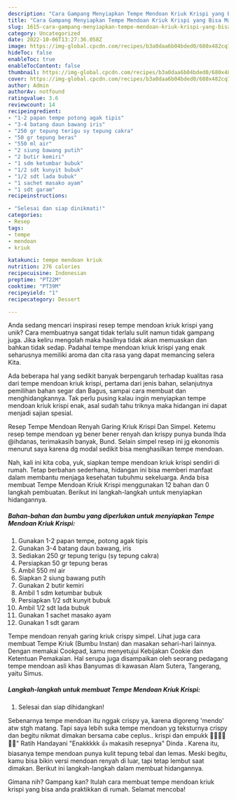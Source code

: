 ```yaml
---
description: "Cara Gampang Menyiapkan Tempe Mendoan Kriuk Krispi yang Bisa Manjain Lidah"
title: "Cara Gampang Menyiapkan Tempe Mendoan Kriuk Krispi yang Bisa Manjain Lidah"
slug: 1615-cara-gampang-menyiapkan-tempe-mendoan-kriuk-krispi-yang-bisa-manjain-lidah
category: Uncategorized
date: 2022-10-06T13:27:36.058Z
image: https://img-global.cpcdn.com/recipes/b3a0daa6b04bded0/680x482cq70/tempe-mendoan-kriuk-krispi-foto-resep-utama.jpg
hideToc: false
enableToc: true
enableTocContent: false
thumbnail: https://img-global.cpcdn.com/recipes/b3a0daa6b04bded0/680x482cq70/tempe-mendoan-kriuk-krispi-foto-resep-utama.jpg
cover: https://img-global.cpcdn.com/recipes/b3a0daa6b04bded0/680x482cq70/tempe-mendoan-kriuk-krispi-foto-resep-utama.jpg
author: Admin
authorAv: notfound
ratingvalue: 3.6
reviewcount: 14
recipeingredient:
- "1-2 papan tempe potong agak tipis"
- "3-4 batang daun bawang iris"
- "250 gr tepung terigu sy tepung cakra"
- "50 gr tepung beras"
- "550 ml air"
- "2 siung bawang putih"
- "2 butir kemiri"
- "1 sdm ketumbar bubuk"
- "1/2 sdt kunyit bubuk"
- "1/2 sdt lada bubuk"
- "1 sachet masako ayam"
- "1 sdt garam"
recipeinstructions:

- "Selesai dan siap dinikmati!"
categories:
- Resep
tags:
- tempe
- mendoan
- kriuk

katakunci: tempe mendoan kriuk 
nutrition: 276 calories
recipecuisine: Indonesian
preptime: "PT22M"
cooktime: "PT39M"
recipeyield: "1"
recipecategory: Dessert

---
```





Anda sedang mencari inspirasi resep tempe mendoan kriuk krispi yang unik? Cara membuatnya sangat tidak terlalu sulit namun tidak gampang juga. Jika keliru mengolah maka hasilnya tidak akan memuaskan dan bahkan tidak sedap. Padahal tempe mendoan kriuk krispi yang enak seharusnya memiliki aroma dan cita rasa yang dapat memancing selera Kita.





Ada beberapa hal yang sedikit banyak berpengaruh terhadap kualitas rasa dari tempe mendoan kriuk krispi, pertama dari jenis bahan, selanjutnya pemilihan bahan segar dan Bagus, sampai cara membuat dan menghidangkannya. Tak perlu pusing kalau ingin menyiapkan tempe mendoan kriuk krispi enak,      asal sudah tahu triknya maka hidangan ini dapat menjadi sajian spesial.














Resep Tempe Mendoan Renyah Garing Kriuk Krispi Dan Simpel. Ketemu resep tempe mendoan yg bener bener renyah dan krispy punya bunda Ihda @ihdanas, terimakasih banyak, Bund. Selain simpel resep ini jg ekonomis menurut saya karena dg modal sedikit bisa menghasilkan tempe mendoan.






Nah, kali ini kita coba, yuk, siapkan tempe mendoan kriuk krispi sendiri di rumah. Tetap berbahan sederhana, hidangan ini bisa memberi manfaat dalam membantu menjaga kesehatan tubuhmu sekeluarga. Anda bisa membuat Tempe Mendoan Kriuk Krispi menggunakan 12 bahan dan 0 langkah pembuatan. Berikut ini langkah-langkah untuk menyiapkan hidangannya.

<!--inarticleads1-->

##### Bahan-bahan dan bumbu yang diperlukan untuk menyiapkan Tempe Mendoan Kriuk Krispi:

1. Gunakan 1-2 papan tempe, potong agak tipis
1. Gunakan 3-4 batang daun bawang, iris
1. Sediakan 250 gr tepung terigu (sy tepung cakra)
1. Persiapkan 50 gr tepung beras
1. Ambil 550 ml air
1. Siapkan 2 siung bawang putih
1. Gunakan 2 butir kemiri
1. Ambil 1 sdm ketumbar bubuk
1. Persiapkan 1/2 sdt kunyit bubuk
1. Ambil 1/2 sdt lada bubuk
1. Gunakan 1 sachet masako ayam
1. Gunakan 1 sdt garam


Tempe mendoan renyah garing kriuk crispy simpel. Lihat juga cara membuat Tempe Kriuk (Bumbu Instan) dan masakan sehari-hari lainnya. Dengan memakai Cookpad, kamu menyetujui Kebijakan Cookie dan Ketentuan Pemakaian. Hal serupa juga disampaikan oleh seorang pedagang tempe mendoan asli khas Banyumas di kawasan Alam Sutera, Tangerang, yaitu Simus. 

<!--inarticleads2-->

##### Langkah-langkah untuk membuat Tempe Mendoan Kriuk Krispi:


1. Selesai dan siap dihidangkan!

Sebenarnya tempe mendoan itu nggak crispy ya, karena digoreng &#39;mendo&#39; atw stgh matang. Tapi saya lebih suka tempe mendoan yg teksturnya crispy dan begitu nikmat dimakan bersama cabe ceplus.. krispi dan empukk 👍🏻👍🏻👍🏻&#34; Ratih Handayani &#34;Enakkkkk 👍 makasih resepnya&#34; Dinda . Karena itu, biasanya tempe mendoan punya kulit tepung tebal dan lemas. Meski begitu, kamu bisa bikin versi mendoan renyah di luar, tapi tetap lembut saat dimakan. Berikut ini langkah-langkah dalam membuat hidangannya. 

Gimana nih? Gampang kan? Itulah cara membuat tempe mendoan kriuk krispi yang bisa anda praktikkan di rumah. Selamat mencoba!
